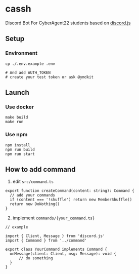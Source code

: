 # cassh

Discord Bot For CyberAgent22 students based on [discord.js](https://discord.js.org/#/)

## Setup

### Environment

```
cp ./.env.example .env

# And add AUTH_TOKEN
# create your test token or ask @ymdkit
```

## Launch

### Use docker
```
make build
make run
```

### Use npm
```
npm install
npm run build
npm run start
```

## How to add command

1. edit `src/command.ts`
```
export function createCommand(content: string): Command {
  // add your commands
  if (content === '!shuffle') return new MemberShuffle()
  return new DoNothing()
}
```

2. implement `commands/{your_command.ts}`

```
// example

import { Client, Message } from 'discord.js'
import { Command } from '../command'

export class YourCommand implements Command {
  onMessage(client: Client, msg: Message): void {
      // do something
  }
}
```